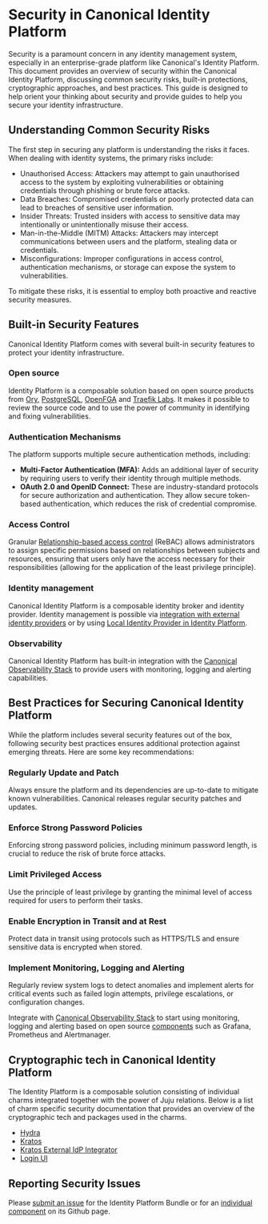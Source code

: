 # Security in Canonical Identity Platform

Security is a paramount concern in any identity management system, especially in an enterprise-grade platform like Canonical's Identity Platform. This document provides an overview of security within the Canonical Identity Platform, discussing common security risks, built-in protections, cryptographic approaches, and best practices. This guide is designed to help orient your thinking about security and provide guides to help you secure your identity infrastructure.

## Understanding Common Security Risks

The first step in securing any platform is understanding the risks it faces. When dealing with identity systems, the primary risks include:

- Unauthorised Access: Attackers may attempt to gain unauthorised access to the system by exploiting vulnerabilities or obtaining credentials through phishing or brute force attacks.
- Data Breaches: Compromised credentials or poorly protected data can lead to breaches of sensitive user information.
- Insider Threats: Trusted insiders with access to sensitive data may intentionally or unintentionally misuse their access.
- Man-in-the-Middle (MITM) Attacks: Attackers may intercept communications between users and the platform, stealing data or credentials.
- Misconfigurations: Improper configurations in access control, authentication mechanisms, or storage can expose the system to vulnerabilities.

To mitigate these risks, it is essential to employ both proactive and reactive security measures.

## Built-in Security Features

Canonical Identity Platform comes with several built-in security features to protect your identity infrastructure.

### Open source

Identity Platform is a composable solution based on open source products from [Ory](https://www.ory.sh/open-source/), [PostgreSQL](https://www.postgresql.org/), [OpenFGA](https://openfga.dev/) and [Traefik Labs](https://traefik.io/). It makes it possible to review the source code and to use the power of community in identifying and fixing vulnerabilities.

### Authentication Mechanisms

The platform supports multiple secure authentication methods, including:

- **Multi-Factor Authentication (MFA):** Adds an additional layer of security by requiring users to verify their identity through multiple methods.
- **OAuth 2.0 and OpenID Connect:** These are industry-standard protocols for secure authorization and authentication. They allow secure token-based authentication, which reduces the risk of credential compromise.

### Access Control

Granular [Relationship-based access control](https://en.wikipedia.org/wiki/Relationship-based_access_control) (ReBAC) allows administrators to assign specific permissions based on relationships between subjects and resources, ensuring that users only have the access necessary for their responsibilities (allowing for the application of the least privilege principle).

### Identity management

Canonical Identity Platform is a composable identity broker and identity provider. Identity management is possible via [integration with external identity providers](https://charmhub.io/topics/canonical-identity-platform/how-to/integrate-external-identity-provider) or by using [Local Identity Provider in Identity Platform](https://charmhub.io/topics/canonical-identity-platform/how-to/use-local-identity-provider).

### Observability

Canonical Identity Platform has built-in integration with the [Canonical Observability Stack](https://charmhub.io/topics/canonical-observability-stack) to provide users with monitoring, logging and alerting capabilities.

## Best Practices for Securing Canonical Identity Platform

While the platform includes several security features out of the box, following security best practices ensures additional protection against emerging threats. Here are some key recommendations:

### Regularly Update and Patch

Always ensure the platform and its dependencies are up-to-date to mitigate known vulnerabilities. Canonical releases regular security patches and updates.

### Enforce Strong Password Policies

Enforcing strong password policies, including minimum password length, is crucial to reduce the risk of brute force attacks.

### Limit Privileged Access

Use the principle of least privilege by granting the minimal level of access required for users to perform their tasks.

### Enable Encryption in Transit and at Rest

Protect data in transit using protocols such as HTTPS/TLS and ensure sensitive data is encrypted when stored.

### Implement Monitoring, Logging and Alerting

Regularly review system logs to detect anomalies and implement alerts for critical events such as failed login attempts, privilege escalations, or configuration changes.

Integrate with [Canonical Observability Stack](https://charmhub.io/topics/canonical-identity-platform/how-to/integrate-cos) to start using monitoring, logging and alerting based on open source [components](https://charmhub.io/topics/canonical-observability-stack/editions/lite) such as Grafana, Prometheus and Alertmanager.

## Cryptographic tech in Canonical Identity Platform

The Identity Platform is a composable solution consisting of individual charms integrated together with the power of Juju relations. Below is a list of charm specific security documentation that provides an overview of the cryptographic tech and packages used in the charms.

- [Hydra](https://charmhub.io/hydra/docs/explanation-security#cryptographic-tech-and-packages-in-use)
- [Kratos](https://charmhub.io/kratos/docs/explanation-security#cryptographic-tech-and-packages-in-use)
- [Kratos External IdP Integrator](https://charmhub.io/kratos-external-idp-integrator/docs/explanation-security#cryptographic-tech-and-packages-in-use)
- [Login UI](https://charmhub.io/identity-platform-login-ui-operator/docs/explanation-security#cryptographic-tech-and-packages-in-use)

## Reporting Security Issues

Please [submit an issue](https://github.com/canonical/iam-bundle/issues) for the Identity Platform Bundle or for an [individual component](https://charmhub.io/identity-platform) on its Github page.
